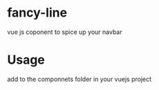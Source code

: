 # fancy-line
vue js coponent to spice up your navbar

# Usage
add to the componnets folder in your vuejs project
